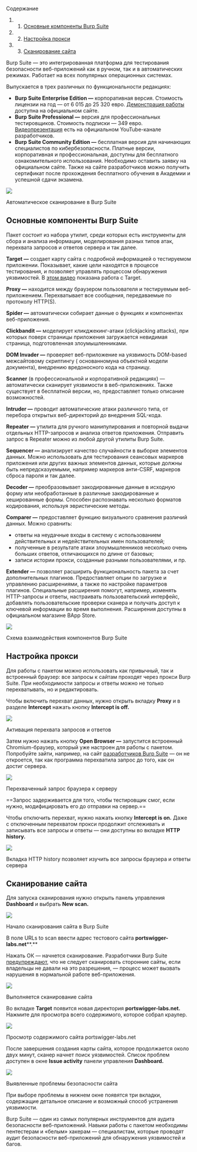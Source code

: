 Содержание

1. 1. [Основные компоненты Burp Suite](https://blog.skillfactory.ru/glossary/burp-suite/#основные-компоненты-burp-suite)
2. 2. [Настройка прокси](https://blog.skillfactory.ru/glossary/burp-suite/#настройка-прокси)
3. 3. [Сканирование сайта](https://blog.skillfactory.ru/glossary/burp-suite/#сканирование-сайта)

Burp Suite — это интегрированная платформа для тестирования безопасности веб-приложений как в ручном, так и в автоматических режимах. Работает на всех популярных операционных системах.

Выпускается в трех различных по функциональности редакциях:

- **Burp Suite Enterprise Edition —** корпоративная версия. Стоимость лицензии на год — от 6 015 до 25 320 евро. [Демонстрация работы](https://enterprise-demo.portswigger.net/) доступна на официальном сайте.
- **Burp Suite Professional —** версия для профессиональных тестировщиков. Стоимость подписки — 349 евро. [Видеопрезентация](https://youtu.be/nECt-0zW0O4)[](http://savefrom.net/?url=https%3A%2F%2Fyoutu.be%2FnECt-0zW0O4&utm_source=ff&utm_medium=extensions&utm_campaign=link_modifier "Получи прямую ссылку") есть на официальном YouTube-канале разработчиков.
- **Burp Suite Community Edition —** бесплатная версия для начинающих специалистов по кибербезопасности.
Платные версии, корпоративная и профессиональная, доступны для бесплатного ознакомительного использования. Необходимо оставить заявку на официальном сайте. Также на сайте разработчиков можно получить сертификат после прохождения бесплатного обучения в Академии и успешной сдачи экзамена.

![](https://blog.skillfactory.ru/wp-content/uploads/2023/02/image1-2257252.jpg)

Автоматическое сканирование в Burp Suite

## Основные компоненты Burp Suite

Пакет состоит из набора утилит, среди которых есть инструменты для сбора и анализа информации, моделирования разных типов атак, перехвата запросов и ответов сервера и так далее.

**Target —** создает карту сайта с подробной информацией о тестируемом приложении. Показывает, какие цели находятся в процессе тестирования, и позволяет управлять процессом обнаружения уязвимостей. В [этом видео](https://youtu.be/0mTg2BsYVmg)[](http://savefrom.net/?url=https%3A%2F%2Fyoutu.be%2F0mTg2BsYVmg&utm_source=ff&utm_medium=extensions&utm_campaign=link_modifier "Получи прямую ссылку") показана работа с Target.

**Proxy —** находится между браузером пользователя и тестируемым веб-приложением. Перехватывает все сообщения, передаваемые по протоколу HTTP(S).

**Spider —** автоматически собирает данные о функциях и компонентах веб-приложения. 

**Clickbandit —** моделирует кликджекинг-атаки (clickjacking attacks), при которых поверх страницы приложения загружается невидимая страница, подготовленная злоумышленниками.

**DOM Invader —** проверяет веб-приложение на уязвимость DOM-based межсайтовому скриптингу ( основанномуна объектной модели документа), внедрению вредоносного кода на страницу.

**Scanner** (в профессиональной и корпоративной редакциях) — автоматически сканирует уязвимости в веб-приложениях. Также существует в бесплатной версии, но, предоставляет только описание возможностей.

**Intruder —** проводит автоматические атаки различного типа, от перебора открытых веб-директорий до внедрения SQL-кода.

**Repeater —** утилита для ручного манипулирования и повторной выдачи отдельных HTTP-запросов и анализа ответов приложения. Отправить запрос в Repeater можно из любой другой утилиты Burp Suite.

**Sequencer —** анализирует качество случайности в выборке элементов данных. Можно использовать для тестирования сеансовых маркеров приложения или других важных элементов данных, которые должны быть непредсказуемыми, например маркеров анти-CSRF, маркеров сброса пароля и так далее.

**Decoder —** преобразовывает закодированные данные в исходную форму или необработанные в различные закодированные и хешированные формы. Способен распознавать несколько форматов кодирования, используя эвристические методы.

**Comparer —** предоставляет функцию визуального сравнения различий данных. Можно сравнить:

- ответы на неудачные входы в систему с использованием действительных и недействительных имен пользователей;
- полученные в результате атаки злоумышленников несколько очень больших ответов, отличающихся по длине от базовых;
- записи истории прокси, созданные разными пользователями, и пр.

**Extender —** позволяет расширить функциональность пакета за счет дополнительных плагинов. Предоставляет опции по загрузке и управлению расширениями, а также по настройке параметров плагинов. Специальные расширения помогут, например, изменять HTTP-запросы и ответы, настраивать пользовательский интерфейс, добавлять пользовательские проверки сканера и получать доступ к ключевой информации во время выполнения. Расширения доступны в официальном магазине BApp Store.

![](https://blog.skillfactory.ru/wp-content/uploads/2023/02/image3-3829090.png)

Схема взаимодействия компонентов Burp Suite

## Настройка прокси

Для работы с пакетом можно использовать как привычный, так и встроенный браузер: все запросы к сайтам проходят через прокси Burp Suite. При необходимости запросы и ответы можно не только перехватывать, но и редактировать.

Чтобы включить перехват данных, нужно открыть вкладку **Proxy** и в разделе **Intercept** нажать кнопку **Intercept is off.**

![](https://blog.skillfactory.ru/wp-content/uploads/2023/02/image2-6156987.png)

Активация перехвата запросов и ответов

Затем нужно нажать кнопку **Open Browser —** запустится встроенный Chromium-браузер, который уже настроен для работы с пакетом. Попробуйте зайти, например, на сайт [разработчиков Burp Suite](https://portswigger.net) — он не откроется, так как программа перехватила запрос до того, как он достиг сервера.

![](https://blog.skillfactory.ru/wp-content/uploads/2023/02/image5-9036681.png)

Перехваченный запрос браузера к серверу

==Запрос задерживается для того, чтобы тестировщик смог, если нужно, модифицировать его до отправки на сервер.==

Чтобы отключить перехват, нужно нажать кнопку **Intercept is on.** Даже с отключенным перехватом прокси продолжит отслеживать и записывать все запросы и ответы — они доступны во вкладке **HTTP history.**

![](https://blog.skillfactory.ru/wp-content/uploads/2023/02/image4-7613555.png)

Вкладка HTTP history позволяет изучить все запросы браузера и ответы сервера

## Сканирование сайта

Для запуска сканирования нужно открыть панель управления **Dashboard** и выбрать **New scan.**

![](https://blog.skillfactory.ru/wp-content/uploads/2023/02/image7-2860666.png)

Начало сканирования сайта в Burp Suite

В поле URLs to scan ввести адрес тестового сайта **portswigger-labs.net****.**

Нажать ОК — начнется сканирование. Разработчики Burp Suite [предупреждают](https://portswigger.net/burp/documentation/desktop/getting-started/running-your-first-scan), что не следует сканировать сторонние сайты, если владельцы не давали на это разрешения, — процесс может вызвать нарушения в нормальной работе веб-приложения.

![](https://blog.skillfactory.ru/wp-content/uploads/2023/02/image6-3815644.png)

Выполняется сканирование сайта

Во вкладке **Target** появится новая директория **portswigger-labs.net.** Нажмите для просмотра всего содержимого, которое собрал краулер.

![](https://blog.skillfactory.ru/wp-content/uploads/2023/02/image9-5618243.png)

Просмотр содержимого сайта portswigger-labs.net

После завершения создания карты сайта, которое продолжается около двух минут, сканер начнет поиск уязвимостей. Список проблем доступен в окне **Issue activity** панели управления **Dashboard.**

![](https://blog.skillfactory.ru/wp-content/uploads/2023/02/image8-7822921.png)

Выявленные проблемы безопасности сайта

При выборе проблемы в нижнем окне появятся три вкладки, содержащие детальное описание и возможный способ устранения уязвимости.

Burp Suite — один из самых популярных инструментов для аудита безопасности веб-приложений. Навыки работы с пакетом необходимы пентестерам и «белым» хакерам — специалистам, которые проводят аудит безопасности веб-приложений для обнаружения уязвимостей и багов.